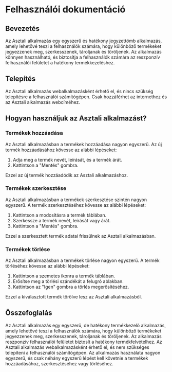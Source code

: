 # Felhasználói dokumentáció

## Bevezetés

Az Asztali alkalmazás egy egyszerű és hatékony jegyzettömb alkalmazás, amely lehetővé teszi a felhasználók számára, hogy különböző termékeket jegyezzenek meg, szerkesszenek, tároljanak és töröljenek. Az alkalmazás könnyen használható, és biztosítja a felhasználók számára az reszponzív felhasználói felületet a hatékony termékkezeléshez.

## Telepítés

Az Asztali alkalmazás webalkalmazásként érhető el, és nincs szükség telepítésre a felhasználói számítógépen. Csak hozzáférhet az internethez és az Asztali alkalmazás webcíméhez.

## Hogyan használjuk az Asztali alkalmazást?

### Termékek hozzáadása

Az Asztali alkalmazásban a termékek hozzáadása nagyon egyszerű. Az új termék hozzáadásához kövesse az alábbi lépéseket:

1. Adja meg a termék nevét, leírását, és a termék árát.
2. Kattintson a "Mentés" gombra.

Ezzel az új termék hozzáadódik az Asztali alkalmazáshoz.

### Termékek szerkesztése

Az Asztali alkalmazásban a termékek szerkesztése szintén nagyon egyszerű. A termék szerkesztéséhez kövesse az alábbi lépéseket:

1. Kattintson a modosításra a termék táblában.
2. Szerkessze a termék nevét, leírását vagy árát.
3. Kattintson a "Mentés" gombra.

Ezzel a szerkesztett termék adatai frissülnek az Asztali alkalmazásban.

### Termékek törlése

Az Asztali alkalmazásban a termékek törlése nagyon egyszerű. A termék törléséhez kövesse az alábbi lépéseket:

1. Kattintson a szemetes ikonra a termék táblában.
2. Erősítse meg a törlési szándékát a felugró ablakban.
3. Kattintson az "Igen" gombra a törlés megerősítéséhez.

Ezzel a kiválasztott termék törölve lesz az Asztali alkalmazásból.

## Összefoglalás

Az Asztali alkalmazás egy egyszerű, de hatékony termékkezelő alkalmazás, amely lehetővé teszi a felhasználók számára, hogy különböző termékeket jegyezzenek meg, szerkesszenek, tároljanak és töröljenek. Az alkalmazás reszponzív felhasználói felületet biztosít a hatékony termékfelvételhez. Az Asztali alkalmazás webalkalmazásként érhető el, és nem szükséges telepíteni a felhasználói számítógépen. Az alkalmazás használata nagyon egyszerű, és csak néhány egyszerű lépést kell követnie a termékek hozzáadásához, szerkesztéséhez vagy törléséhez.